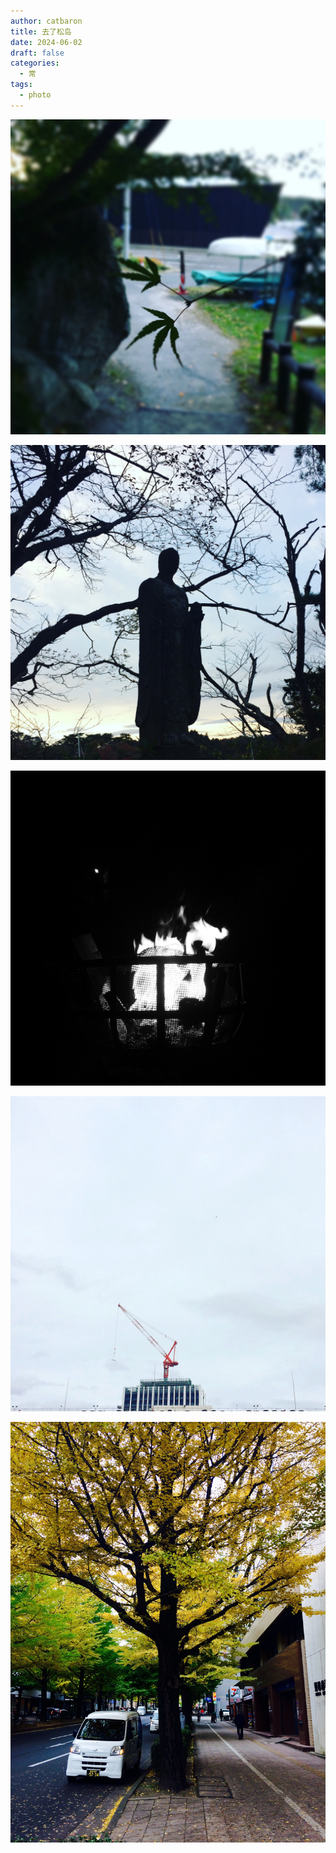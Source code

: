 ```yaml
---
author: catbaron
title: 去了松岛
date: 2024-06-02
draft: false
categories:
  - 常
tags:
  - photo
---
```

![](https://raw.githubusercontent.com/catbaron0/pic/main/images/202462153302.png)

![](https://raw.githubusercontent.com/catbaron0/pic/main/images/202462153359.png)

![](https://raw.githubusercontent.com/catbaron0/pic/main/images/202462153430.png)

![](https://raw.githubusercontent.com/catbaron0/pic/main/images/202462153447.png)

![](https://raw.githubusercontent.com/catbaron0/pic/main/images/202462153516.png)